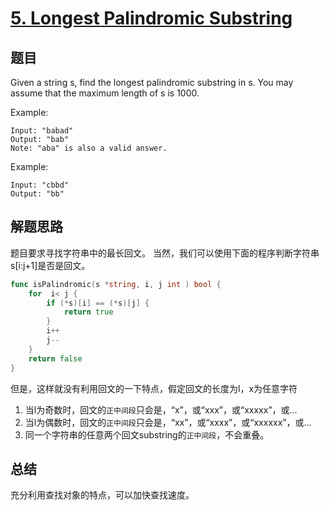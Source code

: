 # [5. Longest Palindromic Substring](https://leetcode.com/problems/longest-palindromic-substring/)

## 题目
Given a string s, find the longest palindromic substring in s. You may assume that the maximum length of s is 1000.

Example:
```
Input: "babad"
Output: "bab"
Note: "aba" is also a valid answer.
```
Example:
```
Input: "cbbd"
Output: "bb"
```
## 解题思路
题目要求寻找字符串中的最长回文。
当然，我们可以使用下面的程序判断字符串s[i:j+1]是否是回文。
```go
func isPalindromic(s *string, i, j int ) bool {
    for  i< j {
        if (*s)[i] == (*s)[j] {
            return true
        } 
        i++
        j--
    }
    return false
}
```
但是，这样就没有利用回文的一下特点，假定回文的长度为l，x为任意字符
1. 当l为奇数时，回文的`正中间段`只会是，“x”，或“xxx”，或“xxxxx”，或...
1. 当l为偶数时，回文的`正中间段`只会是，“xx”，或“xxxx”，或“xxxxxx”，或...
1. 同一个字符串的任意两个回文substring的`正中间段`，不会重叠。

## 总结
充分利用查找对象的特点，可以加快查找速度。